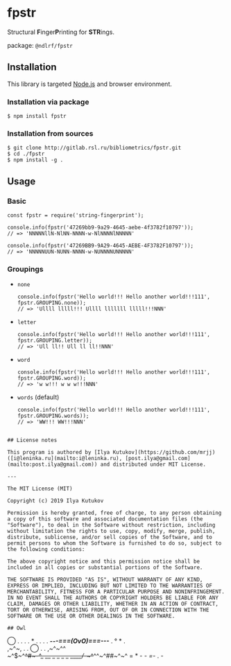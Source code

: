 # fpstr

Structural **F**inger**P**rinting for **STR**ings.

package: `@ndlrf/fpstr`

## Installation

This library is targeted [Node.js](https://nodejs.org/en/download/) and browser environment.

### Installation via package

```shell script
$ npm install fpstr
```

### Installation from sources

```shell script
$ git clone http://gitlab.rsl.ru/bibliometrics/fpstr.git
$ cd ./fpstr
$ npm install -g .
```

## Usage

### Basic
```
const fpstr = require('string-fingerprint');

console.info(fpstr('47269bb9-9a29-4645-aebe-4f3782f10797'));
// => 'NNNNNllN-NlNN-NNNN-w-NlNNNNlNNNNN'

console.info(fpstr('47269BB9-9A29-4645-AEBE-4F3782F10797'));
// => 'NNNNNUUN-NUNN-NNNN-w-NUNNNNUNNNNN'
```

### Groupings
- `none` 
  ```
  console.info(fpstr('Hello world!!! Hello another world!!!111', fpstr.GROUPING.none));
  // => 'Ullll lllll!!! Ullll lllllll lllll!!!NNN'
  ```

- `letter`
  ```
  console.info(fpstr('Hello world!!! Hello another world!!!111', fpstr.GROUPING.letter));
  // => 'Ull ll!! Ull ll ll!!NNN'
  ```

- `word`
  ```
  console.info(fpstr('Hello world!!! Hello another world!!!111', fpstr.GROUPING.word));
  // => 'w w!!! w w w!!!NNN'
  ```

- `words` (default)
  ```
  console.info(fpstr('Hello world!!! Hello another world!!!111', fpstr.GROUPING.words));
  // => 'WW!!! WW!!!NNN'
  ```

```

## License notes

This program is authored by [Ilya Kutukov](https://github.com/mrjj) ([i@leninka.ru](mailto:i@leninka.ru), [post.ilya@gmail.com](mailto:post.ilya@gmail.com)) and distributed under MIT License.

---

The MIT License (MIT)

Copyright (c) 2019 Ilya Kutukov

Permission is hereby granted, free of charge, to any person obtaining a copy of this software and associated documentation files (the "Software"), to deal in the Software without restriction, including without limitation the rights to use, copy, modify, merge, publish, distribute, sublicense, and/or sell copies of the Software, and to permit persons to whom the Software is furnished to do so, subject to the following conditions:

The above copyright notice and this permission notice shall be included in all copies or substantial portions of the Software.

THE SOFTWARE IS PROVIDED "AS IS", WITHOUT WARRANTY OF ANY KIND, EXPRESS OR IMPLIED, INCLUDING BUT NOT LIMITED TO THE WARRANTIES OF MERCHANTABILITY, FITNESS FOR A PARTICULAR PURPOSE AND NONINFRINGEMENT. IN NO EVENT SHALL THE AUTHORS OR COPYRIGHT HOLDERS BE LIABLE FOR ANY CLAIM, DAMAGES OR OTHER LIABILITY, WHETHER IN AN ACTION OF CONTRACT, TORT OR OTHERWISE, ARISING FROM, OUT OF OR IN CONNECTION WITH THE SOFTWARE OR THE USE OR OTHER DEALINGS IN THE SOFTWARE.

## Owl

```
   ◯  .       .        .           .     *     .
 .  .     .      ___---===(OvO)===---___  .      °     *
                  .              
,~^~,   .      .     ◯         .            .      ,~^~^^                
    ~^\$~^~~^#*~-^\_  __ _ _ _ _ ____/*-~^~~^^~^##~^~^
                  = * - _-  =_- . - 
```
